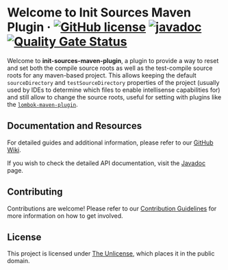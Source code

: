 # Welcome to Init Sources Maven Plugin &middot; [![GitHub license](https://img.shields.io/github/license/lengors/init-sources-maven-plugin?color=blue)](https://github.com/facebook/react/blob/main/LICENSE) [![javadoc](https://javadoc.io/badge2/io.github.lengors/init-sources-maven-plugin/javadoc.svg?color=red)](https://javadoc.io/doc/io.github.lengors/init-sources-maven-plugin) [![Quality Gate Status](https://sonarcloud.io/api/project_badges/measure?project=lengors_init-sources-maven-plugin&metric=alert_status)](https://sonarcloud.io/summary/new_code?id=lengors_init-sources-maven-plugin)

Welcome to **init-sources-maven-plugin**, a plugin to provide a way to reset and set both the compile source roots as well as the test-compile source roots for any maven-based project. This allows keeping the default `sourceDirectory` and `testSourceDirectory` properties of the project (usually used by IDEs to determine which files to enable intellisense capabilities for) and still allow to change the source roots, useful for setting with plugins like the [`lombok-maven-plugin`](https://anthonywhitford.com/lombok.maven/lombok-maven-plugin).

## Documentation and Resources

For detailed guides and additional information, please refer to our [GitHub Wiki](https://github.com/lengors/init-sources-maven-plugin/wiki).

If you wish to check the detailed API documentation, visit the [Javadoc](https://javadoc.io/doc/io.github.lengors/init-sources-maven-plugin) page.

## Contributing

Contributions are welcome! Please refer to our [Contribution Guidelines](./CONTRIBUTING.md) for more information on how to get involved.

## License

This project is licensed under [The Unlicense](./LICENSE), which places it in the public domain.

